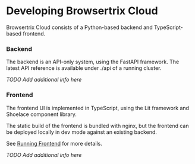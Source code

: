 # Developing Browsertrix Cloud

Browsertrix Cloud consists of a Python-based backend and TypeScript-based frontend.

### Backend

The backend is an API-only system, using the FastAPI framework. The latest API reference is available
under ./api of a running cluster.

*TODO Add additional info here*

### Frontend

The frontend UI is implemented in TypeScript, using the Lit framework and Shoelace component library.

The static build of the frontend is bundled with nginx, but the frontend can be deployed locally in dev mode against an existing backend.

See [Running Frontend](./frontend-dev) for more details.

*TODO Add additional info here*

